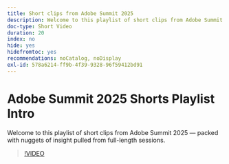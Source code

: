 ```yaml
---
title: Short clips from Adobe Summit 2025
description: Welcome to this playlist of short clips from Adobe Summit 2025 — packed with nuggets of insight pulled from full-length sessions.
doc-type: Short Video
duration: 20
index: no
hide: yes
hidefromtoc: yes
recommendations: noCatalog, noDisplay
exl-id: 578a6214-ff9b-4f39-9328-96f59412bd91
---
```

# Adobe Summit 2025 Shorts Playlist Intro

Welcome to this playlist of short clips from Adobe Summit 2025 — packed with nuggets of insight pulled from full-length sessions. 

>[!VIDEO](https://video.tv.adobe.com/v/3458419/?enablevpops=true)
